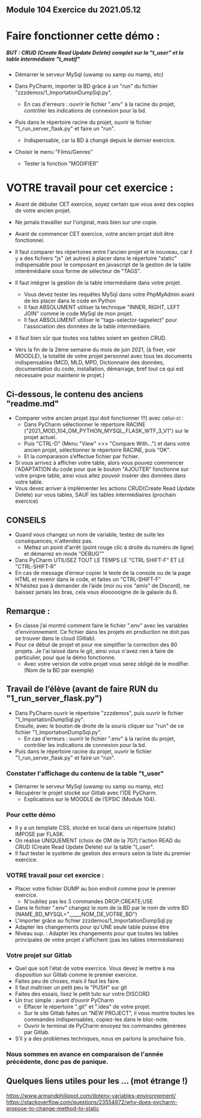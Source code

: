 Module 104 Exercice du 2021.05.12
---


# Faire fonctionner cette démo :
##### BUT : CRUD (Create Read Update Delete) complet sur la "t_user" et la table intermédiaire "t_motif"
* Démarrer le serveur MySql (uwamp ou xamp ou mamp, etc)
* Dans PyCharm, importer la BD grâce à un "run" du fichier "zzzdemos/1_ImportationDumpSql.py".
  * En cas d'erreurs : ouvrir le fichier ".env" à la racine du projet, contrôler les indications de connexion pour la bd.
* Puis dans le répertoire racine du projet, ouvrir le fichier "1_run_server_flask.py" et faire un "run".
  * Indispensable, car la BD à changé depuis le dernier exercice.

* Choisir le menu "Films/Genres"
  + Tester la fonction "MODIFIER"

# VOTRE travail pour cet exercice :
* Avant de débuter CET exercice, soyez certain que vous avez des copies de votre ancien projet.
* Ne jamais travailler sur l'original, mais bien sur une copie.
* Avant de commencer CET exercice, votre ancien projet doit être fonctionnel.
  
* Il faut comparer les répertoires entre l'ancien projet et
  le nouveau, car il y a des fichiers "js" (et autres) 
  à placer dans le répertoire "static" 
  indispensable pour le composant en javascript 
  de la gestion de la table interémédiaire
  sous forme de sélecteur de "TAGS".
* Il faut intégrer la gestion de la table intermédiaire dans votre projet.
  * Vous devez tester les requêtes MySql dans votre PhpMyAdmin avant de les placer dans le code en Python
  * Il faut ABSOLUMENT utiliser la technique "INNER, RIGHT, LEFT JOIN" comme le code MySql de mon projet.
  * Il faut ABSOLUMENT utiliser le "tags-selector-tagselect" pour l'association des données de la table intermédiaire.
  
* Il faut bien sûr que toutes vos tables soient en gestion CRUD.

* Vers la fin de la 2ème semaine du mois de juin 2021, 
  (à fixer, voir MOODLE), la totalité de votre projet personnel 
  avec tous les documents indispensables 
  (MCD, MLD, MPD, Dictionnaire des données, 
  documentation du code, installation, démarrage, 
  bref tout ce qui est nécessaire pour maintenir le projet.)




## Ci-dessous, le contenu des anciens "readme.md"



* Comparer votre ancien projet (qui doit fonctionner !!!) avec celui-ci :
  * Dans PyCharm sélectionner le répertoire RACINE ("2021_MOD_104_OM_PYTHON_MYSQL_FLASK_WTF_3_V1") sur le projet actuel.
  * Puis "CTRL-D" (Menu "View" >>> "Compare With...") et dans votre ancien projet, sélectionner le répertoire RACINE, puis "OK".
  * Et la comparaison s’effectue fichier par fichier.
* Si vous arrivez à afficher votre table, alors vous pouvez commencer l'ADAPTATION du code pour que le bouton "AJOUTER" fonctionne sur votre propre table, ainsi vous allez pouvoir insérer des données dans votre table.
* Vous devez arriver à implémenter les actions CRUD(Create Read Update Delete) sur vous tables, SAUF les tables intermédiaires (prochain exercice)

## CONSEILS
* Quand vous changez un nom de variable, testez de suite les conséquences, n'attendez pas.
  * Mettez un point d'arrêt (point rouge clic à droite du numéro de ligne) et démarrez en mode "DEBUG""
* Dans PyCharm UTILISEZ TOUT LE TEMPS LE "CTRL SHIFT-F" ET LE "CTRL-SHIFT-R"
* En cas de message d’erreur copier le texte de la console ou de la page HTML et revenir dans le code, et faites un "CTRL-SHIFT-F"
* N’hésitez pas à demander de l’aide (moi ou vos "amis" de Discord), ne baissez jamais les bras, cela vous éloooooigne de la galaxie du 6.


## Remarque :
* En classe j’ai montré comment faire le fichier ".env" avec les variables d'environnement. Ce fichier dans les projets en production ne doit pas se trouver dans le cloud (Gitlab).
* Pour ce début de projet et pour me simplifier la correction des 80 projets. Je l'ai laissé dans le git, ainsi vous n'avez rien à faire de particulier, pour que la démo fonctionne.
  * Avec votre version de votre projet vous serez obligé de le modifier. (Nom de la BD par exemple)



## Travail de l’élève (avant de faire RUN du "1_run_server_flask.py")
* Dans PyCharm ouvrir le répertoire "zzzdemos", puis ouvrir le fichier "1_ImportationDumpSql.py".  
  Ensuite, avec le bouton de droite de la souris cliquer sur "run" de ce fichier "1_ImportationDumpSql.py".
  * En cas d'erreurs : ouvrir le fichier ".env" à la racine du projet, contrôler les indications de connexion pour la bd.
* Puis dans le répertoire racine du projet, ouvrir le fichier "1_run_server_flask.py" et faire un "run".

### Constater l'affichage du contenu de la table "t_user"

* Démarrer le serveur MySql (uwamp ou xamp ou mamp, etc)
* Récupérer le projet stocké sur Gitlab avec l’IDE PyCharm.
  * Explications sur le MOODLE de l’EPSIC (Module 104).


### Pour cette démo

* Il y a un template CSS, stocké en local dans un répertoire (static) IMPOSE par FLASK.
* On réalise UNIQUEMENT (choix de OM de la 707) l'action READ du CRUD (Create Read Update Delete) sur la table "t_user".
* Il faut tester le système de gestion des erreurs selon la liste du premier exercice.

### VOTRE travail pour cet exercice :

* Placer votre fichier DUMP au bon endroit comme pour le premier exercice.
  * N'oubliez pas les 3 commandes DROP;CREATE;USE
* Dans le fichier ".env" changez le nom de la BD par le nom de votre BD (NAME_BD_MYSQL="_____NOM_DE_VOTRE_BD")
* L'importer grâce au fichier zzzdemos/1_ImportationDumpSql.py
* Adapter les changements pour qu'UNE seule table puisse être 
* Niveau sup. : Adapter les changements pour que toutes les tables principales de votre projet s'affichent (pas les tables intermédiaires)


### Votre projet sur Gitlab
* Quel que soit l'état de votre exercice. Vous devez le mettre à ma disposition sur Gitlab comme le premier exercice.
* Faites peu de choses, mais il faut les faire.
* Il faut maîtriser un petit peu le "PUSH" sur git
* Faites des essais, lisez le petit tuto sur votre DISCORD
* Un truc simple : avant d’ouvrir PyCharm
  * Effacer le répertoire ".git" et ".idea" de votre projet.
  * Sur le site Gitlab faites un "NEW PROJECT", il vous montre toutes les commandes indispensables, copiez-les dans le bloc-note.
  * Ouvrir le terminal de PyCharm envoyez les commandes générées par Gitlab.
* S’il y a des problèmes techniques, nous en parlons la prochaine fois.

### Nous sommes en avance en comparaison de l'année précédente, donc pas de panique.

## Quelques liens utiles pour les ... (mot étrange !)
https://www.armandphilippot.com/dotenv-variables-environnement/
https://stackoverflow.com/questions/23554872/why-does-pycharm-propose-to-change-method-to-static
